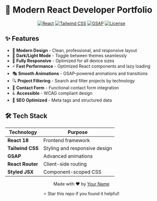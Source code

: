 # 🚀 Modern React Developer Portfolio

<div align="center">

  [![React](https://img.shields.io/badge/React-18.x-blue.svg)](https://reactjs.org/)
  [![Tailwind CSS](https://img.shields.io/badge/Tailwind_CSS-3.x-38B2AC.svg)](https://tailwindcss.com/)
  [![GSAP](https://img.shields.io/badge/GSAP-3.x-88CE02.svg)](https://greensock.com/gsap/)
  [![License](https://img.shields.io/badge/License-MIT-green.svg)](LICENSE)
</div>

## ✨ Features

- 🎨 **Modern Design** - Clean, professional, and responsive layout
- 🌙 **Dark/Light Mode** - Toggle between themes seamlessly
- 📱 **Fully Responsive** - Optimized for all device sizes
- ⚡ **Fast Performance** - Optimized React components and lazy loading
- 🎭 **Smooth Animations** - GSAP-powered animations and transitions
- 🔍 **Project Filtering** - Search and filter projects by technology
- 📧 **Contact Form** - Functional contact form integration
- ♿ **Accessible** - WCAG compliant design
- 🎯 **SEO Optimized** - Meta tags and structured data

## 🛠️ Tech Stack

| Technology | Purpose |
|-----------|---------|
| **React 18** | Frontend framework |
| **Tailwind CSS** | Styling and responsive design |
| **GSAP** | Advanced animations |
| **React Router** | Client-side routing |
| **Styled JSX** | Component-scoped CSS |


<div align="center">
  <p>Made with ❤️ by <a href="https://github.com/yourusername">Your Name</a></p>
  <p>⭐ Star this repo if you found it helpful!</p>
</div>